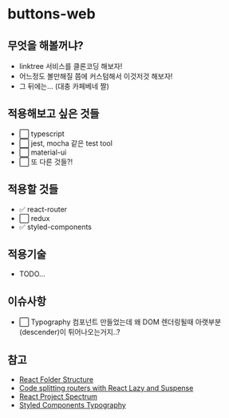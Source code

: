 # buttons-web

## 무엇을 해볼꺼냐?

- linktree 서비스를 클론코딩 해보자!
- 어느정도 볼만해질 쯤에 커스텀해서 이것저것 해보자!
- 그 뒤에는... (대충 카페베네 짤)

## 적용해보고 싶은 것들

- ⬜️ typescript
- ⬜️ jest, mocha 같은 test tool
- ⬜️ material-ui
- ⬜️ 또 다른 것들?!

## 적용할 것들

- ✅ react-router
- ⬜️ redux
- ✅ styled-components

## 적용기술

- TODO...

## 이슈사항

- ⬜️ Typography 컴포넌트 만들었는데 왜 DOM 렌더링될때 아랫부분(descender)이 튀어나오는거지..?

## 참고

- [React Folder Structure](https://www.robinwieruch.de/react-folder-structure/)
- [Code splitting routers with React Lazy and Suspense](https://linguinecode.com/post/code-splitting-react-router-with-react-lazy-and-react-suspense)
- [React Project Spectrum](https://github.com/withspectrum/spectrum)
- [Styled Components Typography](https://medium.com/harrys-engineering/creating-a-typography-system-with-react-and-styled-components-ae3661369266)
